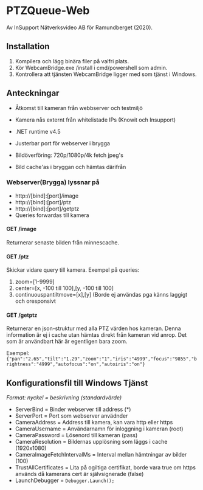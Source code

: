 # PTZQueue-Web

Av InSupport Nätverksvideo AB för Ramundberget (2020).

## Installation
1. Kompilera och lägg binära filer på valfri plats.
2. Kör WebcamBridge.exe /install i cmd/powershell som admin.
3. Kontrollera att tjänsten WebcamBridge ligger med som tjänst i Windows.

 
## Anteckningar

- Åtkomst till kameran från webbserver och testmiljö
- Kamera nås externt från whitelistade IPs (Knowit och Insupport)


- .NET runtime v4.5
- Justerbar port för webserver i brygga

- Bildöverföring: 720p/1080p/4k fetch jpeg's

- Bild cache'as i bryggan och hämtas därifrån

### Webserver(Brygga) lyssnar på
- http://[bind]:[port]/image
- http://[bind]:[port]/ptz
- http://[bind]:[port]/getptz
- Queries forwardas till kamera

#### GET /image
Returnerar senaste bilden från minnescache.

#### GET /ptz
Skickar vidare query till kamera.
Exempel på queries:
1. zoom=[1-9999]
2. center=[x, -100 till 100],[y, -100 till 100]
3. continuouspantiltmove=[x],[y] (Borde ej användas pga känns laggigt och oresponsivt

#### GET /getptz
Returnerar en json-struktur med alla PTZ värden hos kameran. Denna information är ej i cache utan hämtas direkt från kameran vid anrop.
Det som är användbart här är egentligen bara zoom.

Exempel: `{"pan":"2.65","tilt":"1.29","zoom":"1","iris":"4999","focus":"9855","brightness":"4999","autofocus":"on","autoiris":"on"}`

## Konfigurationsfil till Windows Tjänst
*Format: nyckel = beskrivning (standardvärde)*
- ServerBind = Binder webserver till address (*)
- ServerPort = Port som webserver anvädnder
- CameraAddress = Address till kamera, kan vara http eller https
- CameraUsername = Användarnamn för inloggning i kameran (root)
- CameraPassword = Lösenord till kameran (pass)
- CameraResolution = Bildernas upplösning som läggs i cache (1920x1080)
- CameraImageFetchIntervalMs = Interval mellan hämtningar av bilder (100)
- TrustAllCertificates = Lita på ogiltiga certifikat, borde vara true om https används då kamerans cert är självsignerade (false)
- LaunchDebugger = `Debugger.Launch();`
